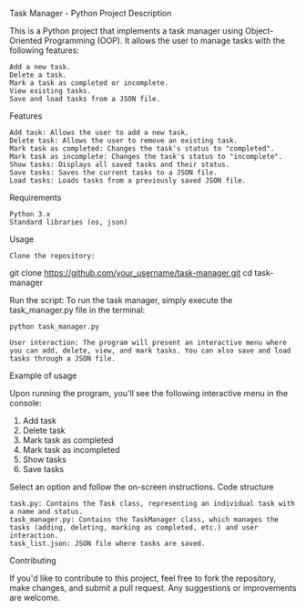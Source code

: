 Task Manager - Python Project
Description

This is a Python project that implements a task manager using Object-Oriented Programming (OOP). It allows the user to manage tasks with the following features:

    Add a new task.
    Delete a task.
    Mark a task as completed or incomplete.
    View existing tasks.
    Save and load tasks from a JSON file.

Features

    Add task: Allows the user to add a new task.
    Delete task: Allows the user to remove an existing task.
    Mark task as completed: Changes the task's status to "completed".
    Mark task as incomplete: Changes the task's status to "incomplete".
    Show tasks: Displays all saved tasks and their status.
    Save tasks: Saves the current tasks to a JSON file.
    Load tasks: Loads tasks from a previously saved JSON file.

Requirements

    Python 3.x
    Standard libraries (os, json)

Usage

    Clone the repository:

git clone https://github.com/your_username/task-manager.git
cd task-manager

Run the script: To run the task manager, simply execute the task_manager.py file in the terminal:

    python task_manager.py

    User interaction: The program will present an interactive menu where you can add, delete, view, and mark tasks. You can also save and load tasks through a JSON file.

Example of usage

Upon running the program, you'll see the following interactive menu in the console:

1) Add task
2) Delete task
3) Mark task as completed
4) Mark task as incompleted
5) Show tasks
6) Save tasks

Select an option and follow the on-screen instructions.
Code structure

    task.py: Contains the Task class, representing an individual task with a name and status.
    task_manager.py: Contains the TaskManager class, which manages the tasks (adding, deleting, marking as completed, etc.) and user interaction.
    task_list.json: JSON file where tasks are saved.

Contributing

If you'd like to contribute to this project, feel free to fork the repository, make changes, and submit a pull request. Any suggestions or improvements are welcome.
